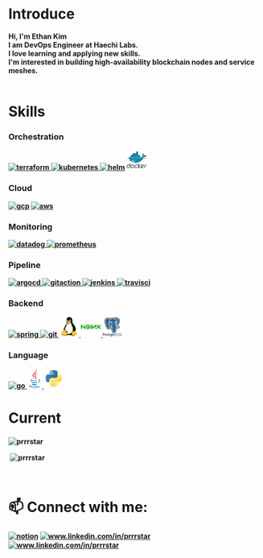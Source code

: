 <h1 align="left">Introduce</h1>
<b
<h2>Hi, I'm Ethan Kim <br>
I am DevOps Engineer at Haechi Labs. <br>
I love learning and applying new skills. <br> 
I'm interested in building high-availability blockchain nodes and service meshes.</h2>
</h3>
<br><br>

<h1 align="left">Skills</h1>

<p align="left">
<h3>Orchestration </h3>
<a href="https://www.terraform.io/" target="_blank"> <img src="https://media.vlpt.us/images/seunghyeon/post/d36e207d-fbd0-4c2b-acdd-f06f370cbc83/terraform.png" alt="terraform" width="40" height="40"/> </a>
<a href="https://kubernetes.io" target="_blank"> <img src="https://www.vectorlogo.zone/logos/kubernetes/kubernetes-icon.svg" alt="kubernetes" width="40" height="40"/> </a> 
<a href="https://helm.sh/" target="_blank"> <img src="https://helm.sh/img/helm.svg" alt="helm" width="40" height="40"/></a> 
<a href="https://www.docker.com/" target="_blank"> <img src="https://raw.githubusercontent.com/devicons/devicon/master/icons/docker/docker-original-wordmark.svg" alt="docker" width="40" height="40"/> </a> 

<h3>Cloud </h3>
<a href="https://cloud.google.com" target="_blank"> <img src="https://www.vectorlogo.zone/logos/google_cloud/google_cloud-icon.svg" alt="gcp" width="40" height="40"/></a> 
<a href="https://aws.amazon.com/" target="_blank"> <img src="https://img.icons8.com/color/452/amazon-web-services.png" alt="aws" width="40" height="40"/> </a>

<h3>Monitoring </h3>
 <a href="https://www.datadoghq.com/" target="_blank"> <img src="https://upload.wikimedia.org/wikipedia/en/thumb/7/7e/Datadog_logo.svg/1200px-Datadog_logo.svg.png" alt="datadog" width="40" height="40"/> </a>
 <a href="https://prometheus.io/" target="_blank"> <img src="https://upload.wikimedia.org/wikipedia/commons/thumb/3/38/Prometheus_software_logo.svg/2066px-Prometheus_software_logo.svg.png" alt="prometheus" width="40" height="40"/> </a>
<br>

<h3>Pipeline </h3>
 <a href="https://argoproj.github.io/cd" target="_blank"> <img src="https://cncf-branding.netlify.app/img/projects/argo/icon/color/argo-icon-color.png" alt="argocd" width="40" height="40"/> </a>
 <a href="https://github.com/" target="_blank"> <img src="https://upload.wikimedia.org/wikipedia/commons/thumb/9/91/Octicons-mark-github.svg/2048px-Octicons-mark-github.svg.png" alt="gitaction" width="40" height="40"/> </a>
 <a href="https://www.jenkins.io/" target="_blank"> <img src="https://upload.wikimedia.org/wikipedia/commons/thumb/e/e9/Jenkins_logo.svg/1200px-Jenkins_logo.svg.png" alt="jenkins" width="30" height="40"/> </a>
 <a href="https://travis-ci.org" target="_blank"> <img src="https://www.vectorlogo.zone/logos/travis-ci/travis-ci-icon.svg" alt="travisci" width="40" height="40"/> </a>
 
<h3>Backend </h3>
<a href="https://spring.io/" target="_blank"> <img src="https://www.vectorlogo.zone/logos/springio/springio-icon.svg" alt="spring" width="40" height="40"/> </a> 
<a href="https://git-scm.com/" target="_blank"> <img src="https://www.vectorlogo.zone/logos/git-scm/git-scm-icon.svg" alt="git" width="40" height="40"/> </a> 
<a href="https://www.linux.org/" target="_blank"> <img src="https://raw.githubusercontent.com/devicons/devicon/master/icons/linux/linux-original.svg" alt="linux" width="40" height="40"/> </a> <a href="https:k//www.nginx.com" target="_blank"> <img src="https://raw.githubusercontent.com/devicons/devicon/master/icons/nginx/nginx-original.svg" alt="nginx" width="40" height="40"/> </a> <a href="https://www.postgresql.org" target="_blank"> <img src="https://raw.githubusercontent.com/devicons/devicon/master/icons/postgresql/postgresql-original-wordmark.svg" alt="postgresql" width="40" height="40"/> </a>  
 
<h3>Language </h3>
<a href="https://go.dev/" target="_blank"> <img src="https://banner2.cleanpng.com/20180731/tzw/kisspng-gopher-docker-computer-programming-clojure-5b60bcbbaea281.7058312815330664277153.jpg" alt="go" width="40" height="40"/> </a> 
<a href="https://www.java.com" target="_blank"> <img src="https://raw.githubusercontent.com/devicons/devicon/master/icons/java/java-original.svg" alt="java" width="30" height="40"/> </a> 
<a href="https://www.python.org" target="_blank"> <img src="https://raw.githubusercontent.com/devicons/devicon/master/icons/python/python-original.svg" alt="python" width="40" height="40"/> </a>
</p>

<h1>Current</h1>

<p><img align="center" src="https://github-readme-streak-stats.herokuapp.com/?user=prrrstar&" alt="prrrstar" /></p>
<p>&nbsp;<img align="center" src="https://github-readme-stats.vercel.app/api?username=prrrstar&show_icons=true&locale=en" alt="prrrstar" /></p>

<br>
<h1 align="left">📫 Connect with me:</h1>
<a href="https://fan-twilight-6d6.notion.site/e049988a50614697b8a33c668b6e5aee" target="blank"><img align="center" src="https://media-exp1.licdn.com/dms/image/C510BAQHv4TuUSVmblQ/company-logo_200_200/0/1573513777801?e=2159024400&v=beta&t=jab4Hx41IV1SHkNOGI5dunpBHr54IfMf8MJ9cEbXh5o" alt="notion" height="40" width="40" /></a>
<a href="mailto:jmeef0802@gmail.com" target="blank"><img align="center" src="https://simpleicons.org/icons/gmail.svg" alt="www.linkedin.com/in/prrrstar" height="30" width="40" /></a>
<a href="https://linkedin.com/in/prrrstar" target="blank"><img align="center" src="https://simpleicons.org/icons/linkedin.svg" alt="www.linkedin.com/in/prrrstar" height="30" width="40" /></a>


